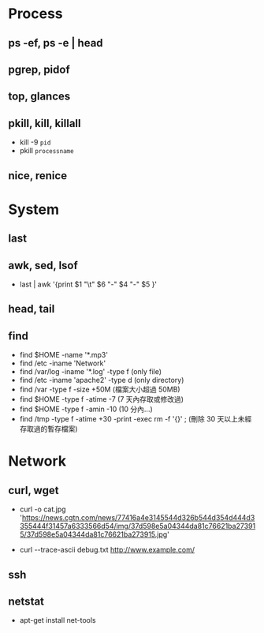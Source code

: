 # Process

## ps -ef, ps -e | head

## pgrep, pidof

## top, glances

## pkill, kill, killall
  - kill -9 `pid`
  - pkill `processname`

## nice, renice


# System

## last

## awk, sed, lsof
  - last | awk '{print $1 "\t" $6 "-" $4 "-" $5 }'

## head, tail

## find
  - find $HOME -name '*.mp3'
  - find /etc -iname 'Network'
  - find /var/log -iname '*.log' -type f (only file)
  - find /etc -iname 'apache2' -type d (only directory)
  - find /var -type f -size +50M (檔案大小超過 50MB)
  - find $HOME -type f -atime -7 (7 天內存取或修改過)
  - find $HOME -type f -amin -10 (10 分內...)
  - find /tmp -type f -atime +30 -print -exec rm -f '{}' \; (刪除 30 天以上未經存取過的暫存檔案)



# Network

## curl, wget
  - curl -o cat.jpg 'https://news.cgtn.com/news/77416a4e3145544d326b544d354d444d3355444f31457a6333566d54/img/37d598e5a04344da81c76621ba273915/37d598e5a04344da81c76621ba273915.jpg'

  - curl --trace-ascii debug.txt http://www.example.com/

## ssh

## netstat
  - apt-get install net-tools